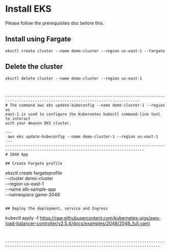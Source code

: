 # Install EKS

Please follow the prerequisites doc before this.

## Install using Fargate

```
eksctl create cluster --name demo-cluster --region us-east-1 --fargate
```

## Delete the cluster

```
eksctl delete cluster --name demo-cluster --region us-east-1



---------------------------------------------------------------------------------------------------------------------------------
# The command aws eks update-kubeconfig --name demo-cluster-1 --region us
east-1 is used to configure the Kubernetes kubectl command-line tool to interact 
with your Amazon EKS cluster.

---
 aws eks update-kubeconfig --name demo-cluster-1 --region us-east-1
---
-----------------------------------------------------------------------------------------------------------------------------------
# 2048 App

## Create Fargate profile

```
eksctl create fargateprofile \
    --cluster demo-cluster \
    --region us-east-1 \
    --name alb-sample-app \
    --namespace game-2048
```

## Deploy the deployment, service and Ingress

```
kubectl apply -f https://raw.githubusercontent.com/kubernetes-sigs/aws-load-balancer-controller/v2.5.4/docs/examples/2048/2048_full.yaml
```


------------------------------------------------------------------------------------------------------------------------------------------
